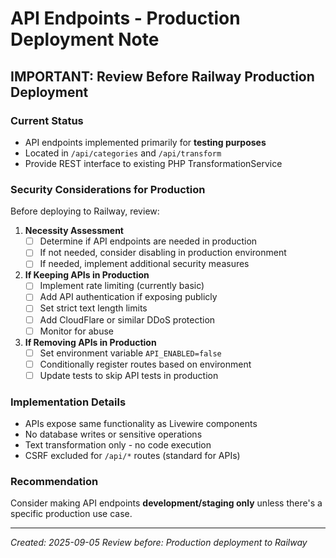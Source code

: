 # API Endpoints - Production Deployment Note

## IMPORTANT: Review Before Railway Production Deployment

### Current Status
- API endpoints implemented primarily for **testing purposes**
- Located in `/api/categories` and `/api/transform`
- Provide REST interface to existing PHP TransformationService

### Security Considerations for Production
Before deploying to Railway, review:

1. **Necessity Assessment**
   - [ ] Determine if API endpoints are needed in production
   - [ ] If not needed, consider disabling in production environment
   - [ ] If needed, implement additional security measures

2. **If Keeping APIs in Production**
   - [ ] Implement rate limiting (currently basic)
   - [ ] Add API authentication if exposing publicly
   - [ ] Set strict text length limits
   - [ ] Add CloudFlare or similar DDoS protection
   - [ ] Monitor for abuse

3. **If Removing APIs in Production**
   - [ ] Set environment variable `API_ENABLED=false`
   - [ ] Conditionally register routes based on environment
   - [ ] Update tests to skip API tests in production

### Implementation Details
- APIs expose same functionality as Livewire components
- No database writes or sensitive operations
- Text transformation only - no code execution
- CSRF excluded for `/api/*` routes (standard for APIs)

### Recommendation
Consider making API endpoints **development/staging only** unless there's a specific production use case.

---
*Created: 2025-09-05*
*Review before: Production deployment to Railway*